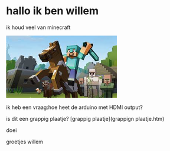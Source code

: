 # hallo ik ben willem 


ik houd veel van minecraft

![minecraft](minecraft.jpg)

ik heb een vraag:hoe heet de arduino met HDMI output?

is dit een grappig plaatje?
[grappig plaatje](grappign plaatje.htm)

doei 


groetjes willem
